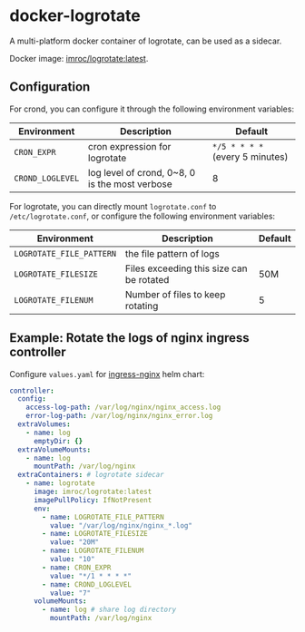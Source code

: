 # docker-logrotate

A multi-platform docker container of logrotate, can be used as a sidecar.

Docker image: [imroc/logrotate:latest](https://hub.docker.com/r/imroc/logrotate).

## Configuration

For crond, you can configure it through the following environment variables:

| Environment      | Description                                    | Default                         |
| ---------------- | ---------------------------------------------- | ------------------------------- |
| `CRON_EXPR`      | cron expression for logrotate                  | `*/5 * * * *` (every 5 minutes) |
| `CROND_LOGLEVEL` | log level of crond, 0~8, 0 is the most verbose | 8                               |

For logrotate, you can directly mount `logrotate.conf` to `/etc/logrotate.conf`, or configure the following environment variables:

| Environment              | Description                              | Default |
| ------------------------ | ---------------------------------------- | ------- |
| `LOGROTATE_FILE_PATTERN` | the file pattern of logs                 |         |
| `LOGROTATE_FILESIZE`     | Files exceeding this size can be rotated | 50M     |
| `LOGROTATE_FILENUM`      | Number of files to keep rotating         | 5       |

## Example: Rotate the logs of nginx ingress controller

Configure `values.yaml` for [ingress-nginx](https://github.com/kubernetes/ingress-nginx/tree/main/charts/ingress-nginx) helm chart:

```yaml
controller:
  config:
    access-log-path: /var/log/nginx/nginx_access.log
    error-log-path: /var/log/nginx/nginx_error.log
  extraVolumes:
    - name: log
      emptyDir: {}
  extraVolumeMounts:
    - name: log
      mountPath: /var/log/nginx
  extraContainers: # logrotate sidecar
    - name: logrotate
      image: imroc/logrotate:latest
      imagePullPolicy: IfNotPresent
      env:
        - name: LOGROTATE_FILE_PATTERN
          value: "/var/log/nginx/nginx_*.log"
        - name: LOGROTATE_FILESIZE
          value: "20M"
        - name: LOGROTATE_FILENUM
          value: "10"
        - name: CRON_EXPR
          value: "*/1 * * * *"
        - name: CROND_LOGLEVEL
          value: "7"
      volumeMounts:
        - name: log # share log directory
          mountPath: /var/log/nginx
```
